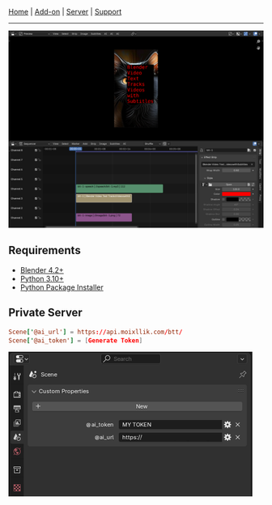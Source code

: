 [Home](/btt-ai/) |
[Add-on](/btt-ai/addon) |
[Server](/btt-ai/server) |
[Support](https://github.com/moixllik/btt-ai/issues)

---

![screenshot](./images/screenshot.png)

## Requirements

* [Blender 4.2+](https://www.blender.org/download/)
* [Python 3.10+](https://www.python.org/)
* [Python Package Installer](https://pypi.org/project/pip/)

## Private Server

```conf 
Scene['@ai_url'] = https://api.moixllik.com/btt/
Scene['@ai_token'] = [Generate Token]
```

![scene ai](./images/scene-ai.png)
